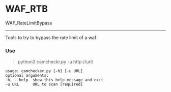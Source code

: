 # WAF_RTB
WAF_RateLimitBypass

---

Tools to try to bypass the rate limit of a waf

### Use

>	 python3 camcheckr.py -u http://url/   
 
	usage: camchecker.py [-h] [-u URL]   
	optional arguments:  
	-h, --help  show this help message and exit  
	-u URL      URL to scan [required] 